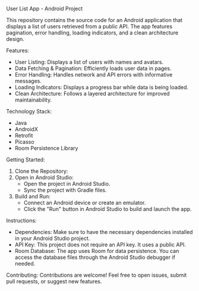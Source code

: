 User List App - Android Project

This repository contains the source code for an Android application that displays a list of users retrieved from a public API. The app features pagination, error handling, loading indicators, and a clean architecture design.

Features:
  - User Listing: Displays a list of users with names and avatars.
  - Data Fetching & Pagination: Efficiently loads user data in pages.
  - Error Handling: Handles network and API errors with informative messages.
  - Loading Indicators: Displays a progress bar while data is being loaded.
  - Clean Architecture: Follows a layered architecture for improved maintainability.

Technology Stack:
  - Java
  - AndroidX
  - Retrofit
  - Picasso
  - Room Persistence Library

Getting Started:
  1. Clone the Repository:
  2. Open in Android Studio:
       - Open the project in Android Studio.
       - Sync the project with Gradle files.
  3. Build and Run:
       - Connect an Android device or create an emulator.
       - Click the "Run" button in Android Studio to build and launch the app.

Instructions:
  - Dependencies: Make sure to have the necessary dependencies installed in your Android Studio project.
  - API Key: This project does not require an API key. It uses a public API.
  - Room Database: The app uses Room for data persistence. You can access the database files through the Android Studio debugger if needed.


Contributing: Contributions are welcome! Feel free to open issues, submit pull requests, or suggest new features.
